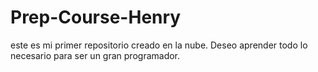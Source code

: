 # Prep-Course-Henry
este es mi primer repositorio creado en la nube. Deseo aprender todo lo necesario para ser un gran programador.
